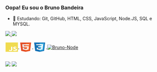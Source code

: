 ### Oopa! Eu sou o Bruno Bandeira

- 🌱 Estudando: Git, GitHub, HTML, CSS, JavaScript, Node.JS, SQL e MYSQL.

<div>
  <a href="https://github.com/Bruno-BandeiraH/Bruno-BandeiraH/">
  <img height="180cm" src="https://github-readme-stats.vercel.app/api?username=bruno-bandeirah&show_icons=true&theme=gruvbox"/>
  <img height="180cm" src="https://github-readme-stats.vercel.app/api/top-langs/?username=bruno-bandeirah&show_icons=true&theme=gruvbox"/>
</div>

<div style="display: inline_block"><br>
  <img align="center" alt="Bruno-Js" height="30" width="40"                 src="https://raw.githubusercontent.com/devicons/devicon/master/icons/javascript/javascript-plain.svg">
  <img align="center" alt="Bruno-HTML" height="30" width="40" src="https://raw.githubusercontent.com/devicons/devicon/master/icons/html5/html5-original.svg">
  <img align="center" alt="Bruno-CSS" height="30" width="40" src="https://raw.githubusercontent.com/devicons/devicon/master/icons/css3/css3-original.svg">
  <img align="center" alt="Bruno-Node" height="30" width="40" src="https://cdn.jsdelivr.net/gh/devicons/devicon/icons/nodejs/nodejs-original.svg">
</div>

 ##
 
<div>
  <a href = "mailto:brunohenrique0665@gmail.com"><img src="https://img.shields.io/badge/-Gmail-%23333?style=for-the-badge&logo=gmail&logoColor=white" target="_blank"></a>
  <a href="https://www.linkedin.com/in/brunohbandeira" target="_blank"><img src="https://img.shields.io/badge/-LinkedIn-%230077B5?style=for-the-badge&logo=linkedin&logoColor=white" target="_blank"></a> 
</div>
          
          
          

 
